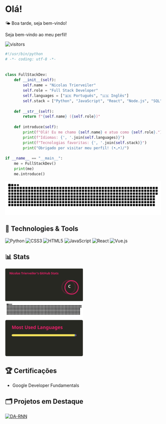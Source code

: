 # Olá!

<!-- saudacao -->
🌤️ Boa tarde, seja bem-vindo!
<!-- /saudacao -->

Seja bem-vindo ao meu perfil!

![visitors](https://visitor-badge.laobi.icu/badge?page_id=nictrierveiler.nictrierveiler)


```python
#!/usr/bin/python
# -*- coding: utf-8 -*-


class FullStackDev:
    def __init__(self):
        self.name = "Nicolas Trierveiler"
        self.role = "Full Stack Developer"
        self.languages = ["🇧🇷 Português", "🇺🇸 Inglês"]
        self.stack = ["Python", "JavaScript", "React", "Node.js", "SQL", "HTML/CSS"]

    def __str__(self):
        return f"{self.name} ({self.role})"

    def introduce(self):
        print(f"Olá! Eu me chamo {self.name} e atuo como {self.role}.")
        print(f"Idiomas: {', '.join(self.languages)}")
        print(f"Tecnologias favoritas: {', '.join(self.stack)}")
        print("Obrigado por visitar meu perfil! (•◡•)/")

if __name__ == "__main__":
    me = FullStackDev()
    print(me)
    me.introduce()

```

<img src='./assets/github-user-contribution.svg' alt='snake game' />


## 🔧 Technologies & Tools

![Python](https://img.shields.io/badge/Python-2f2f2f?style=flat&logo=python&logoColor=white)
![CSS3](https://img.shields.io/badge/CSS3-2f2f2f?style=flat&logo=css3&logoColor=white)
![HTML5](https://img.shields.io/badge/HTML5-2f2f2f?style=flat&logo=html5&logoColor=white)
![JavaScript](https://img.shields.io/badge/JavaScript-2f2f2f?style=flat&logo=javascript&logoColor=white)
![React](https://img.shields.io/badge/React-2f2f2f?style=flat&logo=react&logoColor=white)
![Vue.js](https://img.shields.io/badge/Vue.js-2f2f2f?style=flat&logo=vue.js&logoColor=white)


## 📊 Stats

<p align="left">
  <img src="./assets/api.svg" width="50%" /><br>
  <img src="./assets/download.svg" width="50%" /><br>
  <img src="./assets/download (1).svg" width="50%" />
</p>


## 🏆 Certificações

- Google Developer Fundamentals

## 🗂️ Projetos em Destaque


<a href="https://github.com/nictrierveiler/React-Ecommerce">
  <img align="center" src="https://github-readme-stats.vercel.app/api/pin/?username=nictrierveiler&repo=React-Ecommerce&show_icons=true&line_height=27&title_color=6aa6f8&text_color=8a919a&icon_color=6aa6f8&bg_color=22272e" alt="DA-RNN" />
</a>
